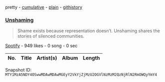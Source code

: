 pretty - [cumulative](/playlists/cumulative/37i9dQZF1DWWGquR9lelQD.md) - [plain](/playlists/plain/37i9dQZF1DWWGquR9lelQD) - [githistory](https://github.githistory.xyz/mackorone/spotify-playlist-archive/blob/main/playlists/plain/37i9dQZF1DWWGquR9lelQD)

### [Unshaming](https://open.spotify.com/playlist/37i9dQZF1DWWGquR9lelQD)

> Shame exists because representation doesn’t\. Unshaming shares the stories of silenced communities.

[Spotify](https://open.spotify.com/user/spotify) - 949 likes - 0 song - 0 sec

| No. | Title | Artist(s) | Album | Length |
|---|---|---|---|---|

Snapshot ID: `MTY1MzA5NDY4OSwwMDAwMDAwMGEyY2VkYjZjMzU2OGVlNzMzM2QzNjRlN2RmOWQyYmY4`

